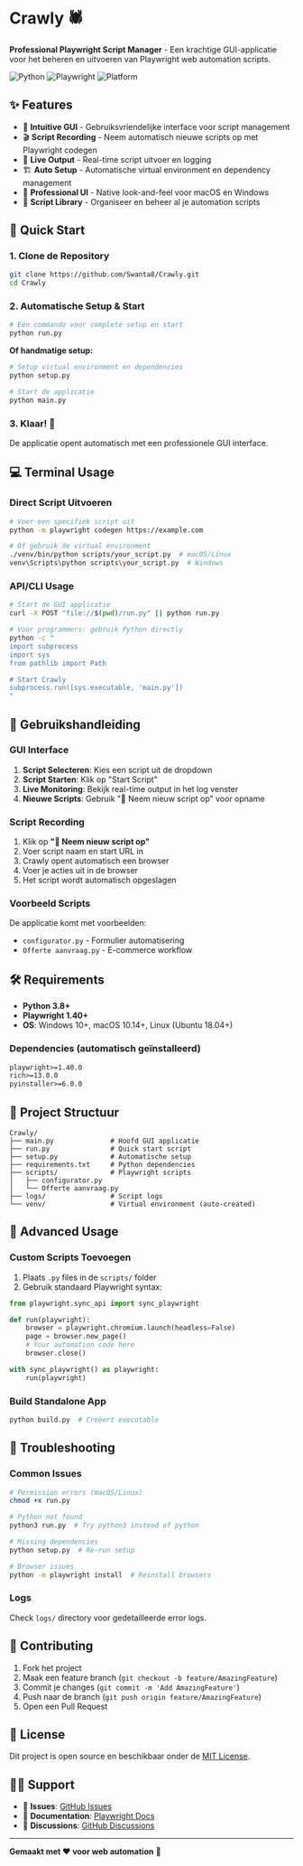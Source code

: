 # Crawly 🕷️

**Professional Playwright Script Manager** - Een krachtige GUI-applicatie voor het beheren en uitvoeren van Playwright web automation scripts.

![Python](https://img.shields.io/badge/python-v3.8+-blue.svg)
![Playwright](https://img.shields.io/badge/playwright-v1.40+-green.svg)
![Platform](https://img.shields.io/badge/platform-Windows%20%7C%20macOS%20%7C%20Linux-lightgrey.svg)

## ✨ Features

- 🎯 **Intuitive GUI** - Gebruiksvriendelijke interface voor script management
- 🎬 **Script Recording** - Neem automatisch nieuwe scripts op met Playwright codegen
- 🔄 **Live Output** - Real-time script uitvoer en logging
- 🏗️ **Auto Setup** - Automatische virtual environment en dependency management
- 🎨 **Professional UI** - Native look-and-feel voor macOS en Windows
- 📁 **Script Library** - Organiseer en beheer al je automation scripts

## 🚀 Quick Start

### 1. Clone de Repository
```bash
git clone https://github.com/Swanta8/Crawly.git
cd Crawly
```

### 2. Automatische Setup & Start
```bash
# Één commando voor complete setup en start
python run.py
```

**Of handmatige setup:**
```bash
# Setup virtual environment en dependencies
python setup.py

# Start de applicatie
python main.py
```

### 3. Klaar! 🎉
De applicatie opent automatisch met een professionele GUI interface.

## 💻 Terminal Usage

### Direct Script Uitvoeren
```bash
# Voer een specifiek script uit
python -m playwright codegen https://example.com

# Of gebruik de virtual environment
./venv/bin/python scripts/your_script.py  # macOS/Linux
venv\Scripts\python scripts\your_script.py  # Windows
```

### API/CLI Usage
```bash
# Start de GUI applicatie
curl -X POST "file://$(pwd)/run.py" || python run.py

# Voor programmers: gebruik Python directly
python -c "
import subprocess
import sys
from pathlib import Path

# Start Crawly
subprocess.run([sys.executable, 'main.py'])
"
```

## 📖 Gebruikshandleiding

### GUI Interface
1. **Script Selecteren**: Kies een script uit de dropdown
2. **Script Starten**: Klik op "Start Script"
3. **Live Monitoring**: Bekijk real-time output in het log venster
4. **Nieuwe Scripts**: Gebruik "🔴 Neem nieuw script op" voor opname

### Script Recording
1. Klik op **"🔴 Neem nieuw script op"**
2. Voer script naam en start URL in
3. Crawly opent automatisch een browser
4. Voer je acties uit in de browser
5. Het script wordt automatisch opgeslagen

### Voorbeeld Scripts
De applicatie komt met voorbeelden:
- `configurator.py` - Formulier automatisering
- `Offerte aanvraag.py` - E-commerce workflow

## 🛠️ Requirements

- **Python 3.8+**
- **Playwright 1.40+**
- **OS**: Windows 10+, macOS 10.14+, Linux (Ubuntu 18.04+)

### Dependencies (automatisch geïnstalleerd)
```txt
playwright>=1.40.0
rich>=13.0.0
pyinstaller>=6.0.0
```

## 📁 Project Structuur

```
Crawly/
├── main.py              # Hoofd GUI applicatie
├── run.py               # Quick start script
├── setup.py             # Automatische setup
├── requirements.txt     # Python dependencies
├── scripts/             # Playwright scripts
│   ├── configurator.py
│   └── Offerte aanvraag.py
├── logs/                # Script logs
└── venv/                # Virtual environment (auto-created)
```

## 🔧 Advanced Usage

### Custom Scripts Toevoegen
1. Plaats `.py` files in de `scripts/` folder
2. Gebruik standaard Playwright syntax:
```python
from playwright.sync_api import sync_playwright

def run(playwright):
    browser = playwright.chromium.launch(headless=False)
    page = browser.new_page()
    # Your automation code here
    browser.close()

with sync_playwright() as playwright:
    run(playwright)
```

### Build Standalone App
```bash
python build.py  # Creëert executable
```

## 🚨 Troubleshooting

### Common Issues
```bash
# Permission errors (macOS/Linux)
chmod +x run.py

# Python not found
python3 run.py  # Try python3 instead of python

# Missing dependencies
python setup.py  # Re-run setup

# Browser issues
python -m playwright install  # Reinstall browsers
```

### Logs
Check `logs/` directory voor gedetailleerde error logs.

## 🤝 Contributing

1. Fork het project
2. Maak een feature branch (`git checkout -b feature/AmazingFeature`)
3. Commit je changes (`git commit -m 'Add AmazingFeature'`)
4. Push naar de branch (`git push origin feature/AmazingFeature`)
5. Open een Pull Request

## 📝 License

Dit project is open source en beschikbaar onder de [MIT License](LICENSE).

## 🙋‍♂️ Support

- 📧 **Issues**: [GitHub Issues](https://github.com/Swanta8/Crawly/issues)
- 📖 **Documentation**: [Playwright Docs](https://playwright.dev/python/)
- 💬 **Discussions**: [GitHub Discussions](https://github.com/Swanta8/Crawly/discussions)

---

**Gemaakt met ❤️ voor web automation** 🚀

